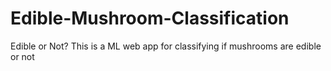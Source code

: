 # Edible-Mushroom-Classification
Edible or Not? This is a ML web app for classifying if mushrooms are edible or not
